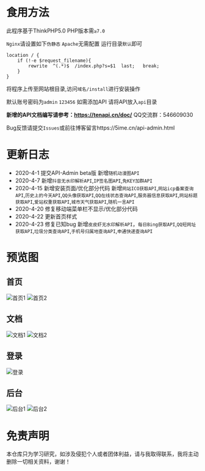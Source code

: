# 食用方法

此程序基于ThinkPHP5.0 PHP版本需`≥7.0`

`Nginx`请设置如下`伪静态` `Apache`无需配置 运行目录`默认`即可
```
location / {
	if (!-e $request_filename){
		rewrite  ^(.*)$  /index.php?s=$1  last;   break;
	}
}
```

将程序上传至网站根目录,访问`域名/install`进行安装操作

默认账号密码为`admin` `123456` 如需添加API 请将API放入`api`目录

**新增的API文档编写请参考：https://tenapi.cn/doc/** QQ交流群：546609030

Bug反馈请提交`Issues`或前往博客留言https://5ime.cn/api-admin.html

# 更新日志
- 2020-4-1 提交API-Admin beta版 新增`随机动漫图API`
- 2020-4-7 新增`抖音无水印解析API`,`IP签名图API`,`免KEY加群API`
- 2020-4-15 新增安装页面/优化部分代码 新增`网站ICO获取API`,`网站icp备案查询API`,`历史上的今天API`,`QQ头像获取API`,`QQ在线状态查询API`,`服务器信息获取API`,`网站标题获取API`,`爱站权重获取API`,`城市天气获取API`,`随机一言API`
- 2020-4-20 修复移动端菜单栏不显示/优化部分代码
- 2020-4-22 更新首页样式
- 2020-4-23 修复已知bug 新增`皮皮虾无水印解析API`，`每日Bing获取API`,`QQ短网址获取API`,`垃圾分类查询API`,`手机号归属地查询API`,`申通快递查询API`

# 预览图
## 首页
![首页1](https://cdn.jsdelivr.net/gh/5ime/api-admin/%E9%A2%84%E8%A7%88%E5%9B%BE/index1.png)
![首页2](https://cdn.jsdelivr.net/gh/5ime/api-admin/%E9%A2%84%E8%A7%88%E5%9B%BE/index2.png)
## 文档
![文档1](https://cdn.jsdelivr.net/gh/5ime/api-admin/%E9%A2%84%E8%A7%88%E5%9B%BE/doc1.png)
![文档2](https://cdn.jsdelivr.net/gh/5ime/api-admin/%E9%A2%84%E8%A7%88%E5%9B%BE/doc2.png)
## 登录
![登录](https://cdn.jsdelivr.net/gh/5ime/api-admin/%E9%A2%84%E8%A7%88%E5%9B%BE/login.png)
## 后台
![后台1](https://cdn.jsdelivr.net/gh/5ime/api-admin/%E9%A2%84%E8%A7%88%E5%9B%BE/admin1.png)
![后台2](https://cdn.jsdelivr.net/gh/5ime/api-admin/%E9%A2%84%E8%A7%88%E5%9B%BE/admin2.png)
# 免责声明
本仓库只为学习研究，如涉及侵犯个人或者团体利益，请与我取得联系，我将主动删除一切相关资料，谢谢！
